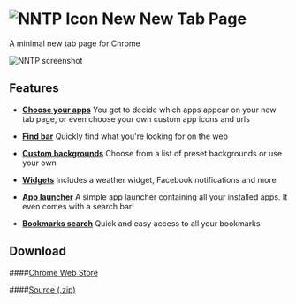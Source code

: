 # ![NNTP Icon](http://i.imgur.com/MuaXyc8.png) New New Tab Page

A minimal new tab page for Chrome

![NNTP screenshot](http://i.imgur.com/6SPFYDp.png)

## Features

+ **[Choose your apps](https://github.com/z-------------/New-New-Tab-Page/wiki/Choose-Apps)**
You get to decide which apps appear on your new tab page, or even choose your own custom app icons and urls

+ **[Find bar](https://github.com/z-------------/New-New-Tab-Page/wiki/Find-bar)**
Quickly find what you're looking for on the web

+ **[Custom backgrounds](https://github.com/z-------------/New-New-Tab-Page/wiki/Custom-background)**
Choose from a list of preset backgrounds or use your own

+ **[Widgets](https://github.com/z-------------/New-New-Tab-Page/wiki/Widgets)**
Includes a weather widget, Facebook notifications and more

+ **[App launcher](https://github.com/z-------------/New-New-Tab-Page/wiki/App-launcher)**
A simple app launcher containing all your installed apps. It even comes with a search bar!

+ **[Bookmarks search](https://github.com/z-------------/New-New-Tab-Page/wiki/Bookmarks-search)**
Quick and easy access to all your bookmarks

## Download
####[Chrome Web Store](https://chrome.google.com/webstore/detail/new-new-tab-page/nndegnhfodohkemfnmalamgebofbgjcc)

####[Source (.zip)](https://github.com/z-------------/New-New-Tab-Page/archive/master.zip)
